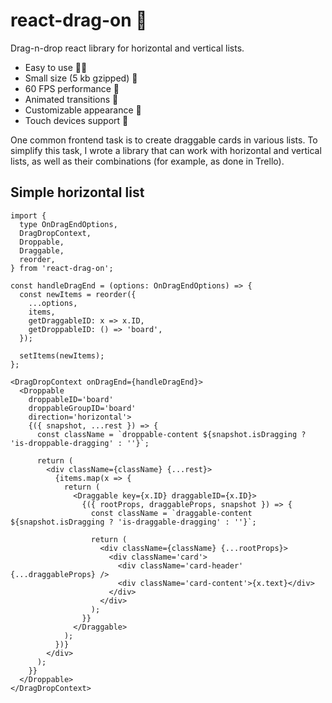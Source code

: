 # react-drag-on 🐉

Drag-n-drop react library for horizontal and vertical lists.

- Easy to use 👨‍🎓
- Small size (5 kb gzipped) 💪
- 60 FPS performance 🚀
- Animated transitions 🎢
- Сustomizable appearance 💅
- Touch devices support 📱

One common frontend task is to create draggable cards in various lists. To simplify this task, I wrote a library that can work with horizontal and vertical lists, as well as their combinations (for example, as done in Trello).

## Simple horizontal list

```tsx
import {
  type OnDragEndOptions,
  DragDropContext,
  Droppable,
  Draggable,
  reorder,
} from 'react-drag-on';

const handleDragEnd = (options: OnDragEndOptions) => {
  const newItems = reorder({
    ...options,
    items,
    getDraggableID: x => x.ID,
    getDroppableID: () => 'board',
  });

  setItems(newItems);
};

<DragDropContext onDragEnd={handleDragEnd}>
  <Droppable
    droppableID='board'
    droppableGroupID='board'
    direction='horizontal'>
    {({ snapshot, ...rest }) => {
      const className = `droppable-content ${snapshot.isDragging ? 'is-droppable-dragging' : ''}`;

      return (
        <div className={className} {...rest}>
          {items.map(x => {
            return (
              <Draggable key={x.ID} draggableID={x.ID}>
                {({ rootProps, draggableProps, snapshot }) => {
                  const className = `draggable-content ${snapshot.isDragging ? 'is-draggable-dragging' : ''}`;

                  return (
                    <div className={className} {...rootProps}>
                      <div className='card'>
                        <div className='card-header' {...draggableProps} />
                        <div className='card-content'>{x.text}</div>
                      </div>
                    </div>
                  );
                }}
              </Draggable>
            );
          })}
        </div>
      );
    }}
  </Droppable>
</DragDropContext>
```
